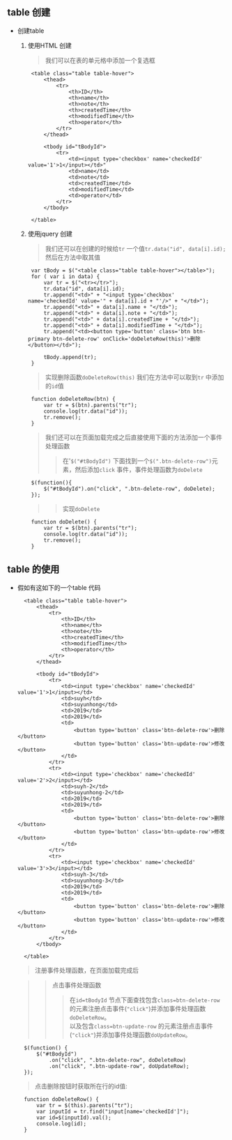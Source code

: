 

## table 创建

- 创建table 

    1. 使用HTML 创建
        > 我们可以在表的单元格中添加一个复选框

            <table class="table table-hover">
                <thead>
                    <tr>
                        <th>ID</th>
                        <th>name</th>
                        <th>note</th>
                        <th>createdTime</th>
                        <th>modifiedTime</th>
                        <th>operator</th>
                    </tr>
                </thead>

                <tbody id="tBodyId">
                    <tr>
                        <td><input type='checkbox' name='checkedId' value='1'>1</input></td>"
                        <td>name</td>
                        <td>note</td>
                        <td>createdTime</td>
                        <td>modifiedTime</td>
                        <td>operator</td>
                    </tr>
                </tbody>

            </table>

    2. 使用jquery 创建
        > 我们还可以在创建的时候给`tr` 一个值`tr.data("id", data[i].id);` 然后在方法中取其值

            var tBody = $("<table class="table table-hover"></table>");
            for ( var i in data) {
                var tr = $("<tr></tr>");
                tr.data("id", data[i].id);
                tr.append("<td>" + "<input type='checkbox' name='checkedId' value='" + data[i].id + "'/>" + "</td>");
                tr.append("<td>" + data[i].name + "</td>");
                tr.append("<td>" + data[i].note + "</td>");
                tr.append("<td>" + data[i].createdTime + "</td>");
                tr.append("<td>" + data[i].modifiedTime + "</td>");
                tr.append("<td><button type='button' class='btn btn-primary btn-delete-row' onClick='doDeleteRow(this)'>删除</button></td>");

                tBody.append(tr);
            }

        >  实现删除函数`doDeleteRow(this)` 我们在方法中可以取到`tr` 中添加的`id`值

            function doDeleteRow(btn) {
                var tr = $(btn).parents("tr");
                console.log(tr.data("id"));
                tr.remove();
            }
        
        > 我们还可以在页面加载完成之后直接使用下面的方法添加一个事件处理函数
        >> 在'`$("#tBodyId")` 下面找到一个`$(".btn-delete-row")`元素，然后添加`click` 事件，事件处理函数为`doDelete`

            $(function(){
                $("#tBodyId").on("click", ".btn-delete-row", doDelete);
            });
        >> 实现`doDelete`

            function doDelete() {
                var tr = $(btn).parents("tr");
                console.log(tr.data("id"));
                tr.remove();
            }


## table 的使用

- 假如有这如下的一个table 代码

        <table class="table table-hover">
            <thead>
                <tr>
                    <th>ID</th>
                    <th>name</th>
                    <th>note</th>
                    <th>createdTime</th>
                    <th>modifiedTime</th>
                    <th>operator</th>
                </tr>
            </thead>

            <tbody id="tBodyId">
                <tr>
                    <td><input type='checkbox' name='checkedId' value='1'>1</input></td>
                    <td>suyh</td>
                    <td>suyunhong</td>
                    <td>2019</td>
                    <td>2019</td>
                    <td>
                        <button type='button' class='btn-delete-row'>删除</button>
                        <button type='button' class='btn-update-row'>修改</button>
                    </td>
                </tr>
                <tr>
                    <td><input type='checkbox' name='checkedId' value='2'>2</input></td>
                    <td>suyh-2</td>
                    <td>suyunhong-2</td>
                    <td>2019</td>
                    <td>2019</td>
                    <td>
                        <button type='button' class='btn-delete-row'>删除</button>
                        <button type='button' class='btn-update-row'>修改</button>
                    </td>
                </tr>
                <tr>
                    <td><input type='checkbox' name='checkedId' value='3'>3</input></td>
                    <td>suyh-3</td>
                    <td>suyunhong-3</td>
                    <td>2019</td>
                    <td>2019</td>
                    <td>
                        <button type='button' class='btn-delete-row'>删除</button>
                        <button type='button' class='btn-update-row'>修改</button>
                    </td>
                </tr>
            </tbody>

        </table>

    > 注册事件处理函数，在页面加载完成后

    >> 点击事件处理函数
    >>> 在`id=tBodyId` 节点下面查找包含`class=btn-delete-row` 的元素注册点击事件(`"click"`)并添加事件处理函数`doDeleteRow`。<br>
    >>> 以及包含`class=btn-update-row` 的元素注册点击事件(`"click"`)并添加事件处理函数`doUpdateRow`。

        $(function() {
            $("#tBodyId")
                .on("click", ".btn-delete-row", doDeleteRow)
                .on("click", ".btn-update-row", doUpdateRow);
        });

    > 点击删除按钮时获取所在行的id值: 
    
        function doDeleteRow() {
            var tr = $(this).parents("tr");
            var inputId = tr.find("input[name='checkedId']");
            var id=$(inputId).val();
            console.log(id);
        }



